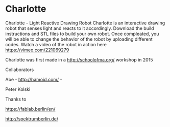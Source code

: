 # Charlotte
Charlotte - Light Reactive Drawing Robot
Charlotte is an interactive drawing robot that senses light and reacts to it accordingly.
Download the build instructions and STL files to build your own robot. Once compleated, you will be able to change the behavior
of the robot by uploading different codes. Watch a video of the robot in action here https://vimeo.com/221069279

Charlotte was first made in a http://schoolofma.org/ workshop in 2015

Collaborators 

Abe -  http://hamoid.com/ -

Peter Kolski 

Thanks to 

https://fablab.berlin/en/ 

http://spektrumberlin.de/
